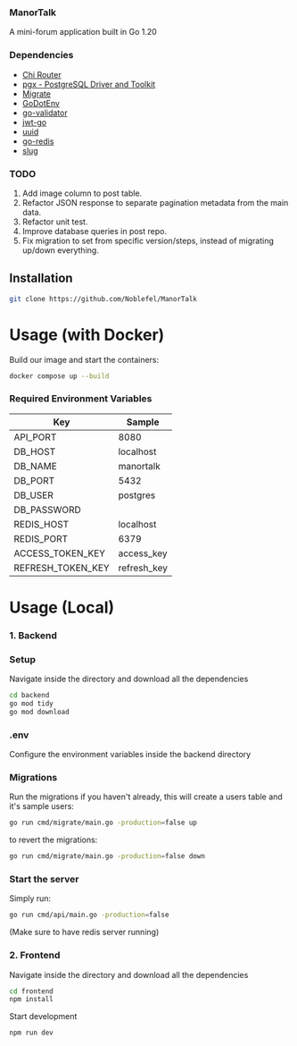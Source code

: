 ### ManorTalk
A mini-forum application built in Go 1.20

### Dependencies
- [Chi Router](https://github.com/go-chi/chi)
- [pgx - PostgreSQL Driver and Toolkit](https://github.com/jackc/pgx)
- [Migrate](https://github.com/golang-migrate/migrate)
- [GoDotEnv](https://github.com/joho/godotenv)
- [go-validator](https://github.com/go-playground/validator)
- [jwt-go](https://github.com/golang-jwt/jwt)
- [uuid](https://github.com/google/uuid)
- [go-redis](https://github.com/redis/go-redis)
- [slug](https://github.com/gosimple/slug)

### TODO
1. Add image column to post table.
2. Refactor JSON response to separate pagination metadata from the main data.
3. Refactor unit test.
4. Improve database queries in post repo.
5. Fix migration to set from specific version/steps, instead of migrating up/down everything.

## Installation
```bash
git clone https://github.com/Noblefel/ManorTalk
```  

# Usage (with Docker)

Build our image and start the containers:

```sh
docker compose up --build 
```

### Required Environment Variables

| Key | Sample |
| -------- | ------- |
| API_PORT | 8080 |
| DB_HOST | localhost |
| DB_NAME | manortalk |
| DB_PORT | 5432 |
| DB_USER | postgres |
| DB_PASSWORD |  |
| REDIS_HOST | localhost |
| REDIS_PORT | 6379 |
| ACCESS_TOKEN_KEY | access_key |
| REFRESH_TOKEN_KEY | refresh_key |

# Usage (Local)
### 1. Backend
### Setup
Navigate inside the directory and download all the dependencies
```bash
cd backend
go mod tidy
go mod download 
``` 

### .env
Configure the environment variables inside the backend directory 

### Migrations
Run the migrations if you haven't already, this will create a users table and it's sample users:
```sh
go run cmd/migrate/main.go -production=false up
``` 

to revert the migrations:
```sh
go run cmd/migrate/main.go -production=false down
``` 

### Start the server
Simply run:
```sh
go run cmd/api/main.go -production=false
``` 
(Make sure to have redis server running)

### 2. Frontend
Navigate inside the directory and download all the dependencies
```bash
cd frontend
npm install 
```

Start development
```sh
npm run dev 
```